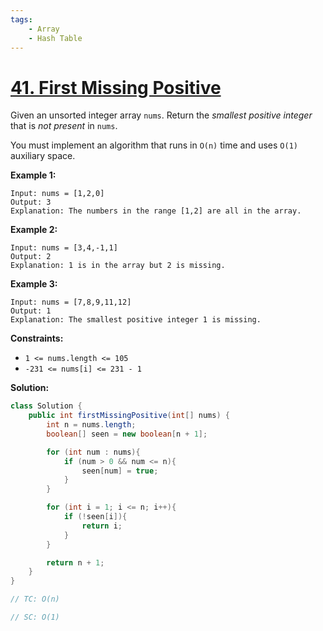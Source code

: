 ```yaml
---
tags:
    - Array
    - Hash Table
---
```


# [41. First Missing Positive](https://leetcode.com/problems/first-missing-positive/)

Given an unsorted integer array `nums`. Return the *smallest positive integer* that is *not present* in `nums`.

You must implement an algorithm that runs in `O(n)` time and uses `O(1)` auxiliary space.

 

**Example 1:**

```
Input: nums = [1,2,0]
Output: 3
Explanation: The numbers in the range [1,2] are all in the array.
```

**Example 2:**

```
Input: nums = [3,4,-1,1]
Output: 2
Explanation: 1 is in the array but 2 is missing.
```

**Example 3:**

```
Input: nums = [7,8,9,11,12]
Output: 1
Explanation: The smallest positive integer 1 is missing.
```

 

**Constraints:**

- `1 <= nums.length <= 105`
- `-231 <= nums[i] <= 231 - 1`



**Solution:**

```java
class Solution {
    public int firstMissingPositive(int[] nums) {
        int n = nums.length;
        boolean[] seen = new boolean[n + 1];

        for (int num : nums){
            if (num > 0 && num <= n){
                seen[num] = true;
            }
        }

        for (int i = 1; i <= n; i++){
            if (!seen[i]){
                return i;
            }
        }

        return n + 1;
    }
}

// TC: O(n)

// SC: O(1)
```

